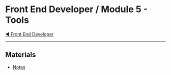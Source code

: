 # Front End Developer / Module 5 - Tools

[:arrow_backward: Front End Developer](/README.md)

---

## Materials

* [Notes](notes.md)
